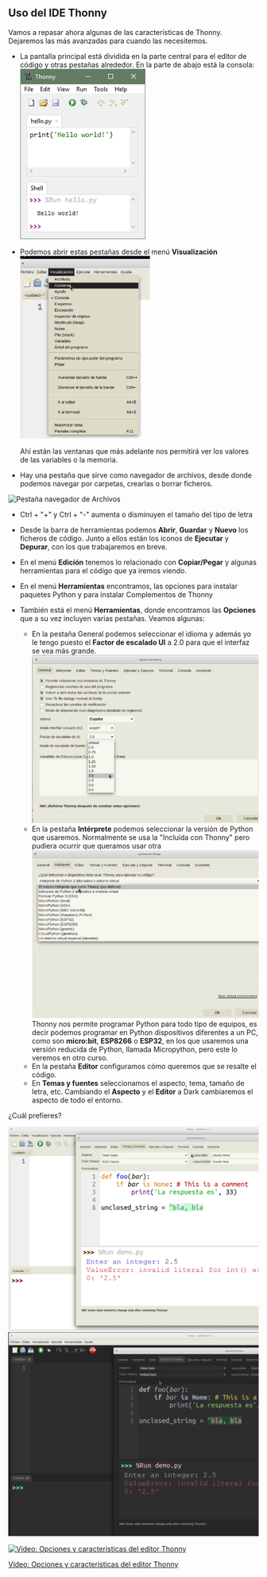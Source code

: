 ## Uso del IDE Thonny

Vamos a repasar ahora algunas de las características de Thonny. Dejaremos las más avanzadas para cuando las necesitemos.

* La pantalla principal está dividida en la parte central para el editor de código y otras pestañas alrededor. En la parte de abajo está la consola:
 ![get_started.png](./images/get_started.png)

* Podemos abrir estas pestañas desde el menú **Visualización**
![Menú Visualización](./images/MenuVisualizacion.png) 

    Ahí están las ventanas que más adelante nos permitirá ver los valores de las variables o la memoria.

* Hay una pestaña que sirve como navegador de archivos, desde donde podemos navegar por carpetas, crearlas o borrar ficheros.

![Pestaña navegador de Archivos](./images/PestañaArchivos.png)

* Ctrl + "+" y Ctrl + "-" aumenta o disminuyen el tamaño del tipo de letra

* Desde la barra de herramientas podemos **Abrir**, **Guardar** y **Nuevo** los ficheros de código. Junto a ellos están los iconos de **Ejecutar** y **Depurar**, con los que trabajaremos en breve. 

* En el menú **Edición** tenemos lo relacionado con **Copiar/Pegar** y algunas herramientas para el código que ya iremos viendo.

* En el menú **Herramientas** encontramos, las opciones para instalar paquetes Python y para instalar Complementos de Thonny

* También está el menú **Herramientas**, donde encontramos las **Opciones** que a su vez incluyen varias pestañas. Veamos algunas:
    * En la pestaña General podemos seleccionar el idioma y además yo le tengo puesto el **Factor de escalado UI** a 2.0 para que el interfaz se vea más grande.
    ![Opciones General](./images/OpcionesGeneral.png)
    * En la pestaña **Intérprete** podemos seleccionar la versión de Python que usaremos. Normalmente se usa la "Incluída con Thonny" pero pudiera ocurrir que queramos usar otra
    ![Configuracion Intérprete](./images/ConfiguracionInterprete.png)
    Thonny nos permite programar Python para todo tipo de equipos, es decir podemos programar en Python dispositivos diferentes a un PC, como son **micro:bit**, **ESP8266** o **ESP32**, en los que usaremos una versión reducida de Python, llamada Micropython, pero este lo veremos en otro curso.
    * En la pestaña **Editor** configuramos cómo queremos que se resalte el código.
    * En **Temas y fuentes** seleccionamos el aspecto, tema, tamaño de letra, etc. 
    Cambiando el **Aspecto** y el **Editor** a Dark cambiaremos el aspecto de todo el entorno.

¿Cuál prefieres?

![Thonny White](./images/Thonny_white.png)
![Thonny Dark](./images/Thonny_black.png)


[![Vídeo: Opciones y características del editor Thonny](https://img.youtube.com/vi/hd6dod4mJWY/0.jpg)](https://drive.google.com/file/d/128PIG1tE2CM_dmAF631uPaAcdfvxkrfU/view?usp=sharing)


[Vídeo: Opciones y características del editor Thonny](https://drive.google.com/file/d/128PIG1tE2CM_dmAF631uPaAcdfvxkrfU/view?usp=sharing)

 
